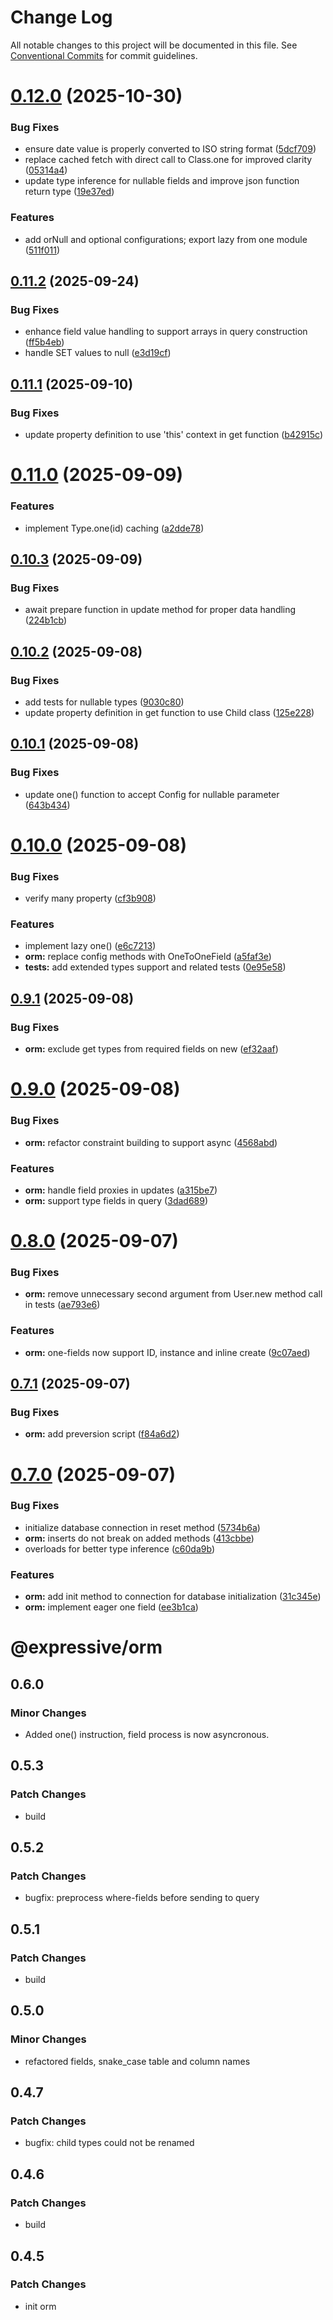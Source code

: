 # Change Log

All notable changes to this project will be documented in this file.
See [Conventional Commits](https://conventionalcommits.org) for commit guidelines.

# [0.12.0](https://github.com/gabeklein/orm/compare/@expressive/orm@0.11.2...@expressive/orm@0.12.0) (2025-10-30)


### Bug Fixes

* ensure date value is properly converted to ISO string format ([5dcf709](https://github.com/gabeklein/orm/commit/5dcf7099ffab5bf72e747fc4b8ba3c654b4a3562))
* replace cached fetch with direct call to Class.one for improved clarity ([05314a4](https://github.com/gabeklein/orm/commit/05314a483cf3d642b1f0e78d86a65d04ac020573))
* update type inference for nullable fields and improve json function return type ([19e37ed](https://github.com/gabeklein/orm/commit/19e37ed6ab4f1c5f321e1414c9247f0f89dc472e))


### Features

* add orNull and optional configurations; export lazy from one module ([511f011](https://github.com/gabeklein/orm/commit/511f011274fe1355408042b0ee5f5567679e4635))





## [0.11.2](https://github.com/gabeklein/orm/compare/@expressive/orm@0.11.1...@expressive/orm@0.11.2) (2025-09-24)


### Bug Fixes

* enhance field value handling to support arrays in query construction ([ff5b4eb](https://github.com/gabeklein/orm/commit/ff5b4eb60c4b8954dc8462179a634932148ae168))
* handle SET values to null ([e3d19cf](https://github.com/gabeklein/orm/commit/e3d19cfd89b0961ead9271691cec79304314708d))





## [0.11.1](https://github.com/gabeklein/orm/compare/@expressive/orm@0.11.0...@expressive/orm@0.11.1) (2025-09-10)


### Bug Fixes

* update property definition to use 'this' context in get function ([b42915c](https://github.com/gabeklein/orm/commit/b42915cd88957471d307d7112f5024b5c1bdff20))





# [0.11.0](https://github.com/gabeklein/orm/compare/@expressive/orm@0.10.3...@expressive/orm@0.11.0) (2025-09-09)


### Features

* implement Type.one(id) caching ([a2dde78](https://github.com/gabeklein/orm/commit/a2dde784c7a778027257492da30705d2f922d784))





## [0.10.3](https://github.com/gabeklein/orm/compare/@expressive/orm@0.10.2...@expressive/orm@0.10.3) (2025-09-09)


### Bug Fixes

* await prepare function in update method for proper data handling ([224b1cb](https://github.com/gabeklein/orm/commit/224b1cb1d0d21560efbfe608ae2fbd409644f238))





## [0.10.2](https://github.com/gabeklein/orm/compare/@expressive/orm@0.10.1...@expressive/orm@0.10.2) (2025-09-08)


### Bug Fixes

* add tests for nullable types ([9030c80](https://github.com/gabeklein/orm/commit/9030c80774116b0fc54f72296bac9c8fb5ab76e2))
* update property definition in get function to use Child class ([125e228](https://github.com/gabeklein/orm/commit/125e22891ee5bd41a158967b693a64e269896a5a))





## [0.10.1](https://github.com/gabeklein/orm/compare/@expressive/orm@0.10.0...@expressive/orm@0.10.1) (2025-09-08)


### Bug Fixes

* update one() function to accept Config<OneToOneField> for nullable parameter ([643b434](https://github.com/gabeklein/orm/commit/643b4347076a3a4b02b4eb8743b2dfb2c8450a0f))





# [0.10.0](https://github.com/gabeklein/orm/compare/@expressive/orm@0.9.1...@expressive/orm@0.10.0) (2025-09-08)


### Bug Fixes

* verify many property ([cf3b908](https://github.com/gabeklein/orm/commit/cf3b9080b8506a31fe4d9a36fc29bf5ad51041b8))


### Features

* implement lazy one() ([e6c7213](https://github.com/gabeklein/orm/commit/e6c72130f0ee100933f134922ec715114337e9f4))
* **orm:** replace config methods with OneToOneField ([a5faf3e](https://github.com/gabeklein/orm/commit/a5faf3e023990920d72df470e00f5497ecadf5c9))
* **tests:** add extended types support and related tests ([0e95e58](https://github.com/gabeklein/orm/commit/0e95e588de74def6ddd8baaacb27511a1d055b40))





## [0.9.1](https://github.com/gabeklein/orm/compare/@expressive/orm@0.9.0...@expressive/orm@0.9.1) (2025-09-08)


### Bug Fixes

* **orm:** exclude get types from required fields on new ([ef32aaf](https://github.com/gabeklein/orm/commit/ef32aaf95e4614d9bf1d6130b65b324c2b7555f8))





# [0.9.0](https://github.com/gabeklein/orm/compare/@expressive/orm@0.8.0...@expressive/orm@0.9.0) (2025-09-08)


### Bug Fixes

* **orm:** refactor constraint building to support async ([4568abd](https://github.com/gabeklein/orm/commit/4568abd50c2643150730e6fcb365cca069b3d10f))


### Features

* **orm:** handle field proxies in updates ([a315be7](https://github.com/gabeklein/orm/commit/a315be79a0458308fa0227bfd6d0f7adc4ef6ca7))
* **orm:** support type fields in query ([3dad689](https://github.com/gabeklein/orm/commit/3dad68903bcbc7c9d676cb70cdcef6968a0684c5))





# [0.8.0](https://github.com/gabeklein/orm/compare/@expressive/orm@0.7.1...@expressive/orm@0.8.0) (2025-09-07)


### Bug Fixes

* **orm:** remove unnecessary second argument from User.new method call in tests ([ae793e6](https://github.com/gabeklein/orm/commit/ae793e67ac4891291ccbaa0b07bcb646728eb092))


### Features

* **orm:** one-fields now support ID, instance and inline create ([9c07aed](https://github.com/gabeklein/orm/commit/9c07aed68a050e600920b5a91882b55b1ff0ebb5))





## [0.7.1](https://github.com/gabeklein/orm/compare/@expressive/orm@0.7.0...@expressive/orm@0.7.1) (2025-09-07)


### Bug Fixes

* **orm:** add preversion script ([f84a6d2](https://github.com/gabeklein/orm/commit/f84a6d2ef404d961cec3a3fe6f19c0db2a683f2b))





# [0.7.0](https://github.com/gabeklein/orm/compare/@expressive/orm@0.6.0...@expressive/orm@0.7.0) (2025-09-07)


### Bug Fixes

* initialize database connection in reset method ([5734b6a](https://github.com/gabeklein/orm/commit/5734b6aa72f2550ec5e913d646a7152896746a17))
* **orm:** inserts do not break on added methods ([413cbbe](https://github.com/gabeklein/orm/commit/413cbbe1ec6cd9586b0df7bd97d486265c591c64))
* overloads for better type inference ([c60da9b](https://github.com/gabeklein/orm/commit/c60da9b87f7a17917f14cf431f8dd199a73273aa))


### Features

* **orm:** add init method to connection for database initialization ([31c345e](https://github.com/gabeklein/orm/commit/31c345eff4de8fae7f3af03a0440696d7a44d0e9))
* **orm:** implement eager one field ([ee3b1ca](https://github.com/gabeklein/orm/commit/ee3b1ca80e005352c1b123f83c1414a1b33771fe))





# @expressive/orm

## 0.6.0

### Minor Changes

- Added one() instruction, field process is now asyncronous.

## 0.5.3

### Patch Changes

- build

## 0.5.2

### Patch Changes

- bugfix: preprocess where-fields before sending to query

## 0.5.1

### Patch Changes

- build

## 0.5.0

### Minor Changes

- refactored fields, snake_case table and column names

## 0.4.7

### Patch Changes

- bugfix: child types could not be renamed

## 0.4.6

### Patch Changes

- build

## 0.4.5

### Patch Changes

- init orm
